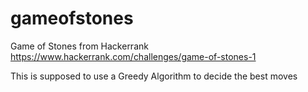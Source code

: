 # gameofstones
Game of Stones from Hackerrank
https://www.hackerrank.com/challenges/game-of-stones-1

This is supposed to use a Greedy Algorithm to decide the best moves